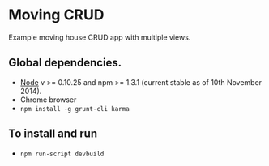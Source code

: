 # Moving CRUD

Example moving house CRUD app with multiple views.


## Global dependencies.

* [Node](http://nodejs.org/) v >= 0.10.25 and npm >= 1.3.1 (current stable as of 10th November 2014).
* Chrome browser
* `npm install -g grunt-cli karma`

## To install and run

* `npm run-script devbuild`